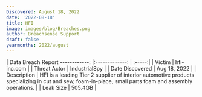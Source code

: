 ```yaml
---
Discovered: August 18, 2022
date: '2022-08-18'
title: HFI
image: images/blog/Breaches.png
author: Breachsense Support
draft: false
yearmonths: 2022/august
---
```



| Data Breach Report
------------:     |:-------------:    | :-----:|
| Victim      | hfi-inc.com      | 
| Threat Actor      | IndustrialSpy      | 
| Date Discovered      | Aug 18, 2022      | 
| Description      | HFI is a leading Tier 2 supplier of interior automotive products specializing in cut and sew, foam-in-place, small parts foam and assembly operations.       | 
| Leak Size      | 505.4GB      | 

